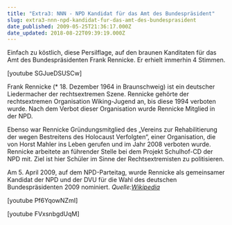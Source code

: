 ```yaml
---
title: "Extra3: NNN - NPD Kandidat für das Amt des Bundespräsident"
slug: extra3-nnn-npd-kandidat-fur-das-amt-des-bundesprasident
date_published: 2009-05-25T21:36:17.000Z
date_updated: 2018-08-22T09:39:19.000Z
---
```


Einfach zu köstlich, diese Persilflage, auf den braunen Kanditaten für das Amt des Bundespräsidenten Frank Rennicke. Er erhielt immerhin 4 Stimmen.

[youtube SGJueDSUSCw]

Frank Rennicke (* 18. Dezember 1964 in Braunschweig) ist ein deutscher Liedermacher der rechtsextremen Szene. Rennicke gehörte der rechtsextremen Organisation Wiking-Jugend an, bis diese 1994 verboten wurde. Nach dem Verbot dieser Organisation wurde Rennicke Mitglied in der NPD.

Ebenso war Rennicke Gründungsmitglied des „Vereins zur Rehabilitierung der wegen Bestreitens des Holocaust Verfolgten“, einer Organisation, die von Horst Mahler ins Leben gerufen und im Jahr 2008 verboten wurde. Rennicke arbeitete an führender Stelle bei dem Projekt Schulhof-CD der NPD mit. Ziel ist hier Schüler im Sinne der Rechtsextremisten zu politisieren.

Am 5. April 2009, auf dem NPD-Parteitag, wurde Rennicke als gemeinsamer Kandidat der NPD und der DVU für die Wahl des deutschen Bundespräsidenten 2009 nominiert.
*Quelle:[Wikipedia](http://de.wikipedia.org/wiki/Frank_Rennicke)*

[youtube Pf6YqowNZmI]

[youtube FVxsnbgdUqM]
